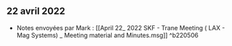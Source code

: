 ## 22 avril 2022

- Notes envoyées par Mark : [[April 22_ 2022 SKF - Trane Meeting ( LAX - Mag Systems) _ Meeting material and Minutes.msg]] ^b220506